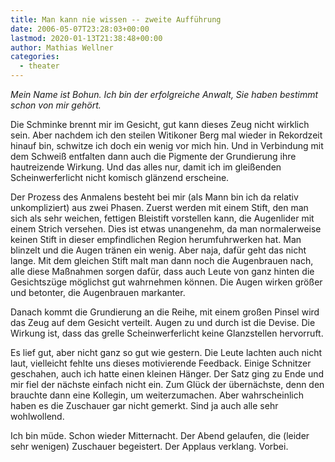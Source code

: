 ```yaml
---
title: Man kann nie wissen -- zweite Aufführung
date: 2006-05-07T23:28:03+00:00
lastmod: 2020-01-13T21:38:48+00:00
author: Mathias Wellner
categories:
  - theater
---
```

_Mein Name ist Bohun. Ich bin der erfolgreiche Anwalt, Sie haben bestimmt schon von mir gehört._

Die Schminke brennt mir im Gesicht, gut kann dieses Zeug nicht wirklich sein. Aber nachdem ich den steilen Witikoner Berg mal wieder in Rekordzeit hinauf bin, schwitze ich doch ein wenig vor mich hin. Und in Verbindung mit dem Schweiß entfalten dann auch die Pigmente der Grundierung ihre hautreizende Wirkung. Und das alles nur, damit ich im gleißenden Scheinwerferlicht nicht komisch glänzend erscheine.

Der Prozess des Anmalens besteht bei mir (als Mann bin ich da relativ unkompliziert) aus zwei Phasen. Zuerst werden mit einem Stift, den man sich als sehr weichen, fettigen Bleistift vorstellen kann, die Augenlider mit einem Strich versehen. Dies ist etwas unangenehm, da man normalerweise keinen Stift in dieser empfindlichen Region herumfuhrwerken hat. Man blinzelt und die Augen tränen ein wenig. Aber naja, dafür geht das nicht lange. Mit dem gleichen Stift malt man dann noch die Augenbrauen nach, alle diese Maßnahmen sorgen dafür, dass auch Leute von ganz hinten die Gesichtszüge möglichst gut wahrnehmen können. Die Augen wirken größer und betonter, die Augenbrauen markanter.

Danach kommt die Grundierung an die Reihe, mit einem großen Pinsel wird das Zeug auf dem Gesicht verteilt. Augen zu und durch ist die Devise. Die Wirkung ist, dass das grelle Scheinwerferlicht keine Glanzstellen hervorruft.

Es lief gut, aber nicht ganz so gut wie gestern. Die Leute lachten auch nicht laut, vielleicht fehlte uns dieses motivierende Feedback. Einige Schnitzer geschahen, auch ich hatte einen kleinen Hänger. Der Satz ging zu Ende und mir fiel der nächste einfach nicht ein. Zum Glück der übernächste, denn den brauchte dann eine Kollegin, um weiterzumachen. Aber wahrscheinlich haben es die Zuschauer gar nicht gemerkt. Sind ja auch alle sehr wohlwollend.

Ich bin müde. Schon wieder Mitternacht. Der Abend gelaufen, die (leider sehr wenigen) Zuschauer begeistert. Der Applaus verklang. Vorbei.